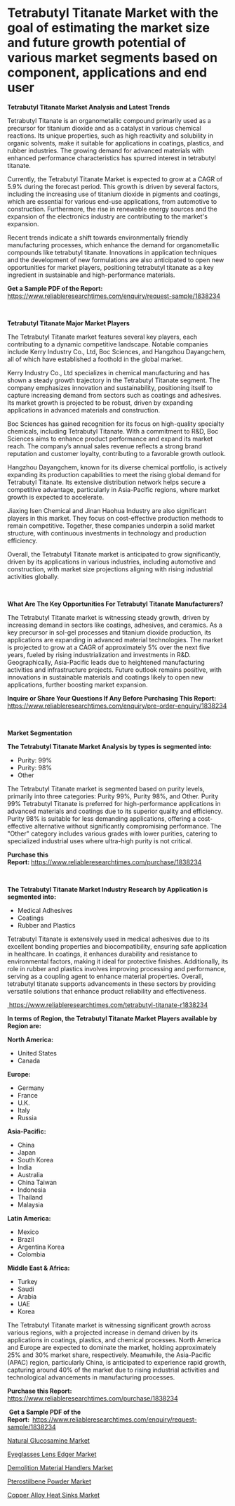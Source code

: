 <p><h1>Tetrabutyl Titanate Market with the goal of estimating the market size and future growth potential of various market segments based on component, applications and end user</h1></p><p><strong>Tetrabutyl Titanate Market Analysis and Latest Trends</strong></p>
<p><p>Tetrabutyl Titanate is an organometallic compound primarily used as a precursor for titanium dioxide and as a catalyst in various chemical reactions. Its unique properties, such as high reactivity and solubility in organic solvents, make it suitable for applications in coatings, plastics, and rubber industries. The growing demand for advanced materials with enhanced performance characteristics has spurred interest in tetrabutyl titanate. </p><p>Currently, the Tetrabutyl Titanate Market is expected to grow at a CAGR of 5.9% during the forecast period. This growth is driven by several factors, including the increasing use of titanium dioxide in pigments and coatings, which are essential for various end-use applications, from automotive to construction. Furthermore, the rise in renewable energy sources and the expansion of the electronics industry are contributing to the market's expansion. </p><p>Recent trends indicate a shift towards environmentally friendly manufacturing processes, which enhance the demand for organometallic compounds like tetrabutyl titanate. Innovations in application techniques and the development of new formulations are also anticipated to open new opportunities for market players, positioning tetrabutyl titanate as a key ingredient in sustainable and high-performance materials.</p></p>
<p><strong>Get a Sample PDF of the Report:&nbsp;</strong> <a href="https://www.reliableresearchtimes.com/enquiry/request-sample/1838234?utm_campaign=2264&utm_medium=2&utm_source=Github&utm_content=ia&utm_term=02042025&utm_id=tetrabutyl-titanate">https://www.reliableresearchtimes.com/enquiry/request-sample/1838234</a></p>
<p>&nbsp;</p>
<p><strong>Tetrabutyl Titanate Major Market Players</strong></p>
<p><p>The Tetrabutyl Titanate market features several key players, each contributing to a dynamic competitive landscape. Notable companies include Kerry Industry Co., Ltd, Boc Sciences, and Hangzhou Dayangchem, all of which have established a foothold in the global market. </p><p>Kerry Industry Co., Ltd specializes in chemical manufacturing and has shown a steady growth trajectory in the Tetrabutyl Titanate segment. The company emphasizes innovation and sustainability, positioning itself to capture increasing demand from sectors such as coatings and adhesives. Its market growth is projected to be robust, driven by expanding applications in advanced materials and construction.</p><p>Boc Sciences has gained recognition for its focus on high-quality specialty chemicals, including Tetrabutyl Titanate. With a commitment to R&D, Boc Sciences aims to enhance product performance and expand its market reach. The company’s annual sales revenue reflects a strong brand reputation and customer loyalty, contributing to a favorable growth outlook.</p><p>Hangzhou Dayangchem, known for its diverse chemical portfolio, is actively expanding its production capabilities to meet the rising global demand for Tetrabutyl Titanate. Its extensive distribution network helps secure a competitive advantage, particularly in Asia-Pacific regions, where market growth is expected to accelerate.</p><p>Jiaxing Isen Chemical and Jinan Haohua Industry are also significant players in this market. They focus on cost-effective production methods to remain competitive. Together, these companies underpin a solid market structure, with continuous investments in technology and production efficiency.</p><p>Overall, the Tetrabutyl Titanate market is anticipated to grow significantly, driven by its applications in various industries, including automotive and construction, with market size projections aligning with rising industrial activities globally.</p></p>
<p>&nbsp;</p>
<p><strong>What Are The Key Opportunities For Tetrabutyl Titanate Manufacturers?</strong></p>
<p><p>The Tetrabutyl Titanate market is witnessing steady growth, driven by increasing demand in sectors like coatings, adhesives, and ceramics. As a key precursor in sol-gel processes and titanium dioxide production, its applications are expanding in advanced material technologies. The market is projected to grow at a CAGR of approximately 5% over the next five years, fueled by rising industrialization and investments in R&D. Geographically, Asia-Pacific leads due to heightened manufacturing activities and infrastructure projects. Future outlook remains positive, with innovations in sustainable materials and coatings likely to open new applications, further boosting market expansion.</p></p>
<p><strong>Inquire or Share Your Questions If Any Before Purchasing This Report:</strong> <a href="https://www.reliableresearchtimes.com/enquiry/pre-order-enquiry/1838234?utm_campaign=2264&utm_medium=2&utm_source=Github&utm_content=ia&utm_term=02042025&utm_id=tetrabutyl-titanate">https://www.reliableresearchtimes.com/enquiry/pre-order-enquiry/1838234</a></p>
<p>&nbsp;</p>
<p><strong>Market Segmentation</strong></p>
<p><strong>The Tetrabutyl Titanate Market Analysis by types is segmented into:</strong></p>
<p><ul><li>Purity: 99%</li><li>Purity: 98%</li><li>Other</li></ul></p>
<p><p>The Tetrabutyl Titanate market is segmented based on purity levels, primarily into three categories: Purity 99%, Purity 98%, and Other. Purity 99% Tetrabutyl Titanate is preferred for high-performance applications in advanced materials and coatings due to its superior quality and efficiency. Purity 98% is suitable for less demanding applications, offering a cost-effective alternative without significantly compromising performance. The "Other" category includes various grades with lower purities, catering to specialized industrial uses where ultra-high purity is not critical.</p></p>
<p><strong>Purchase this Report:&nbsp;</strong><a href="https://www.reliableresearchtimes.com/purchase/1838234?utm_campaign=2264&utm_medium=2&utm_source=Github&utm_content=ia&utm_term=02042025&utm_id=tetrabutyl-titanate">https://www.reliableresearchtimes.com/purchase/1838234</a></p>
<p>&nbsp;</p>
<p><strong>The Tetrabutyl Titanate Market Industry Research by Application is segmented into:</strong></p>
<p><ul><li>Medical Adhesives</li><li>Coatings</li><li>Rubber and Plastics</li></ul></p>
<p><p>Tetrabutyl Titanate is extensively used in medical adhesives due to its excellent bonding properties and biocompatibility, ensuring safe application in healthcare. In coatings, it enhances durability and resistance to environmental factors, making it ideal for protective finishes. Additionally, its role in rubber and plastics involves improving processing and performance, serving as a coupling agent to enhance material properties. Overall, tetrabutyl titanate supports advancements in these sectors by providing versatile solutions that enhance product reliability and effectiveness.</p></p>
<p><a href="https://www.reliableresearchtimes.com/tetrabutyl-titanate-r1838234?utm_campaign=2264&utm_medium=2&utm_source=Github&utm_content=ia&utm_term=02042025&utm_id=tetrabutyl-titanate">&nbsp;https://www.reliableresearchtimes.com/tetrabutyl-titanate-r1838234</a></p>
<p><strong>In terms of Region, the Tetrabutyl Titanate Market Players available by Region are:</strong></p>
<p>
    <p> <strong> North America: </strong>
        <ul>
            <li>United States</li>
            <li>Canada</li>
        </ul>
        </p> 
    <p> <strong> Europe: </strong>
        <ul>
            <li>Germany</li>
            <li>France</li>
            <li>U.K.</li>
            <li>Italy</li>
            <li>Russia</li>
        </ul>
        </p> 
    <p> <strong> Asia-Pacific: </strong>
        <ul>
            <li>China</li>
            <li>Japan</li>
            <li>South Korea</li>
            <li>India</li>
            <li>Australia</li>
            <li>China Taiwan</li>
            <li>Indonesia</li>
            <li>Thailand</li>
            <li>Malaysia</li>
        </ul>
        </p> 
    <p> <strong> Latin America: </strong>
        <ul>
            <li>Mexico</li>
            <li>Brazil</li>
            <li>Argentina Korea</li>
            <li>Colombia</li>
        </ul>
        </p> 
    <p> <strong> Middle East & Africa: </strong>
        <ul>
            <li>Turkey</li>
            <li>Saudi</li>
            <li>Arabia</li>
            <li>UAE</li>
            <li>Korea</li>
        </ul>
    </p>
    </p>
<p><p>The Tetrabutyl Titanate market is witnessing significant growth across various regions, with a projected increase in demand driven by its applications in coatings, plastics, and chemical processes. North America and Europe are expected to dominate the market, holding approximately 25% and 30% market share, respectively. Meanwhile, the Asia-Pacific (APAC) region, particularly China, is anticipated to experience rapid growth, capturing around 40% of the market due to rising industrial activities and technological advancements in manufacturing processes.</p></p>
<p><strong>Purchase this Report: </strong><a href="https://www.reliableresearchtimes.com/purchase/1838234?utm_campaign=2264&utm_medium=2&utm_source=Github&utm_content=ia&utm_term=02042025&utm_id=tetrabutyl-titanate">https://www.reliableresearchtimes.com/purchase/1838234</a></p>
<p>&nbsp;<strong>Get a Sample PDF of the Report:&nbsp;&nbsp;</strong><a href="https://www.reliableresearchtimes.com/enquiry/request-sample/1838234?utm_campaign=2264&utm_medium=2&utm_source=Github&utm_content=ia&utm_term=02042025&utm_id=tetrabutyl-titanate">https://www.reliableresearchtimes.com/enquiry/request-sample/1838234</a></p>
<p><strong></strong></p>
<p><p><a href="https://github.com/bordzjisela/Market-Research-Report-List-1/blob/main/natural-glucosamine-market.md?utm_campaign=2264&utm_medium=2&utm_source=Github&utm_content=ia&utm_term=02042025&utm_id=tetrabutyl-titanate">Natural Glucosamine Market</a></p><p><a href="https://www.linkedin.com/pulse/eyeglasses-lens-edger-market-study-strategies-leading-players-xk2oe?utm_campaign=2264&utm_medium=2&utm_source=Github&utm_content=ia&utm_term=02042025&utm_id=tetrabutyl-titanate">Eyeglasses Lens Edger Market</a></p><p><a href="https://www.linkedin.com/pulse/demolition-material-handlers-market-size-average-cagr-45-revenue-0gcte?utm_campaign=2264&utm_medium=2&utm_source=Github&utm_content=ia&utm_term=02042025&utm_id=tetrabutyl-titanate">Demolition Material Handlers Market</a></p><p><a href="https://github.com/sakourkishev/Market-Research-Report-List-1/blob/main/pterostilbene-powder-market.md?utm_campaign=2264&utm_medium=2&utm_source=Github&utm_content=ia&utm_term=02042025&utm_id=tetrabutyl-titanate">Pterostilbene Powder Market</a></p><p><a href="https://www.linkedin.com/pulse/future-trends-copper-alloy-heat-sinks-market-2025-2032-134-uk01c?utm_campaign=2264&utm_medium=2&utm_source=Github&utm_content=ia&utm_term=02042025&utm_id=tetrabutyl-titanate">Copper Alloy Heat Sinks Market</a></p></p>